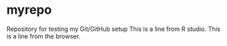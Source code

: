 # myrepo
Repository for testing my Git/GitHub setup
This is a line from R studio.
This is a line from the browser.
